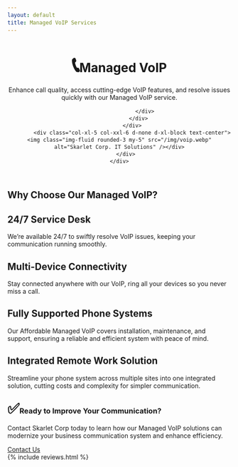 ```yaml
---
layout: default
title: Managed VoIP Services
---
```

<!-- Header-->
<header class="bg-dark py-5">
    <div class="container px-5">
        <div class="row gx-5 align-items-center justify-content-center">
            <div class="col-lg-8 col-xl-7 col-xxl-6">
                <div class="my-5 text-center text-xl-start">
                    <h1 class="display-5 fw-bolder text-white mb-2"><span style="font-size:3rem;">&#128222;</span><strong>Managed VoIP</strong></h1>
                    <p class="lead fw-normal text-white-50 mb-4">Enhance call quality, access cutting-edge VoIP features, and resolve issues quickly with our Managed VoIP service.</p>
                    <div class="d-grid gap-3 d-sm-flex justify-content-sm-center justify-content-xl-start">

                    </div>
                </div>
            </div>
            <div class="col-xl-5 col-xxl-6 d-none d-xl-block text-center"><img class="img-fluid rounded-3 my-5" src="/img/voip.webp" alt="Skarlet Corp. IT Solutions" /></div>
        </div>
    </div>
</header>
<!-- Features section-->
<section class="py-5" id="features">
    <div class="container px-5 my-5">
        <div class="row gx-5">
            <div class="col-lg-4 mb-5 mb-lg-0"><h2 class="fw-bolder mb-0">Why Choose Our Managed VoIP?</h2></div>
            <div class="col-lg-8">
                <div class="row gx-5 row-cols-1 row-cols-md-2">
                    <div class="col mb-5 h-100">
                        <div class="feature bg-primary bg-gradient text-white rounded-3 mb-3"><i class="bi bi-collection"></i></div>
                        <h2 class="h5">24/7 Service Desk</h2>
                        <p class="mb-0">We’re available 24/7 to swiftly resolve VoIP issues, keeping your communication running smoothly.</p>
                    </div>
                    <div class="col mb-5 h-100">
                        <div class="feature bg-primary bg-gradient text-white rounded-3 mb-3"><i class="bi bi-building"></i></div>
                        <h2 class="h5">Multi-Device Connectivity</h2>
                        <p class="mb-0">Stay connected anywhere with our VoIP, ring all your devices so you never miss a call.</p>
                    </div>
                    <div class="col mb-5 mb-md-0 h-100">
                        <div class="feature bg-primary bg-gradient text-white rounded-3 mb-3"><i class="bi bi-toggles2"></i></div>
                        <h2 class="h5">Fully Supported Phone Systems</h2>
                        <p class="mb-0">Our Affordable Managed VoIP covers installation, maintenance, and support, ensuring a reliable and efficient system with peace of mind.</p>
                    </div>
                    <div class="col h-100">
                        <div class="feature bg-primary bg-gradient text-white rounded-3 mb-3"><i class="bi bi-toggles2"></i></div>
                        <h2 class="h5">Integrated Remote Work Solution</h2>
                        <p class="mb-0">Streamline your phone system across multiple sites into one integrated solution, cutting costs and complexity for simpler communication.</p>
                    </div>
                </div>
            </div>
        </div>
    </div>
<div class="container py-0 text-left">
<h3 id="-ready-to-improve-your-communication-"><span style="font-size:2rem;">&#9989;</span><strong>Ready to Improve Your Communication?</strong></h3>
<p>Contact Skarlet Corp today to learn how our Managed VoIP solutions can modernize your business communication system and enhance efficiency.</p>
<a class="btn btn-primary btn-lg px-4 me-sm-3" href="../../contact">Contact Us</a>
</div>
</section>
<!-- Testimonial section-->

<div class="py-2">
    <div class="container px-2 my-2">
        <div class="row gx-5 justify-content-center">
					{% include reviews.html %}
		</div>
    </div>
</div>